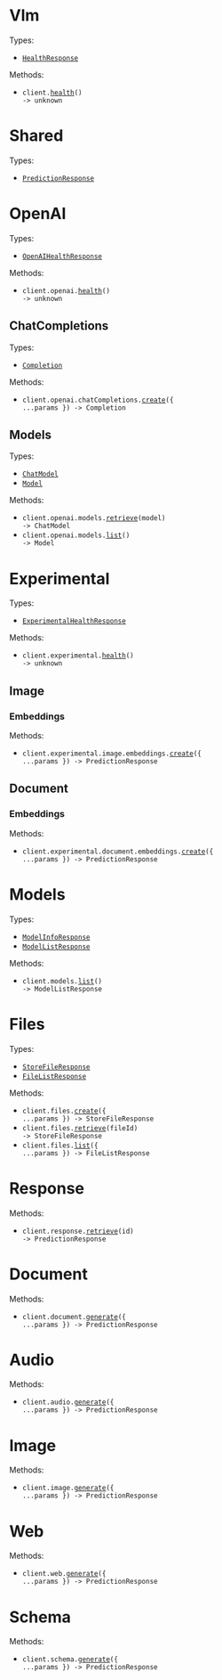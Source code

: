 # Vlm

Types:

- <code><a href="./src/resources/top-level.ts">HealthResponse</a></code>

Methods:

- <code title="get /v1/health">client.<a href="./src/index.ts">health</a>() -> unknown</code>

# Shared

Types:

- <code><a href="./src/resources/shared.ts">PredictionResponse</a></code>

# OpenAI

Types:

- <code><a href="./src/resources/openai/openai.ts">OpenAIHealthResponse</a></code>

Methods:

- <code title="get /v1/openai/health">client.openai.<a href="./src/resources/openai/openai.ts">health</a>() -> unknown</code>

## ChatCompletions

Types:

- <code><a href="./src/resources/openai/chat-completions.ts">Completion</a></code>

Methods:

- <code title="post /v1/openai/chat/completions">client.openai.chatCompletions.<a href="./src/resources/openai/chat-completions.ts">create</a>({ ...params }) -> Completion</code>

## Models

Types:

- <code><a href="./src/resources/openai/models.ts">ChatModel</a></code>
- <code><a href="./src/resources/openai/models.ts">Model</a></code>

Methods:

- <code title="get /v1/openai/models/{model}">client.openai.models.<a href="./src/resources/openai/models.ts">retrieve</a>(model) -> ChatModel</code>
- <code title="get /v1/openai/models">client.openai.models.<a href="./src/resources/openai/models.ts">list</a>() -> Model</code>

# Experimental

Types:

- <code><a href="./src/resources/experimental/experimental.ts">ExperimentalHealthResponse</a></code>

Methods:

- <code title="get /v1/experimental/health">client.experimental.<a href="./src/resources/experimental/experimental.ts">health</a>() -> unknown</code>

## Image

### Embeddings

Methods:

- <code title="post /v1/experimental/image/embeddings">client.experimental.image.embeddings.<a href="./src/resources/experimental/image/embeddings.ts">create</a>({ ...params }) -> PredictionResponse</code>

## Document

### Embeddings

Methods:

- <code title="post /v1/experimental/document/embeddings">client.experimental.document.embeddings.<a href="./src/resources/experimental/document/embeddings.ts">create</a>({ ...params }) -> PredictionResponse</code>

# Models

Types:

- <code><a href="./src/resources/models.ts">ModelInfoResponse</a></code>
- <code><a href="./src/resources/models.ts">ModelListResponse</a></code>

Methods:

- <code title="get /v1/models">client.models.<a href="./src/resources/models.ts">list</a>() -> ModelListResponse</code>

# Files

Types:

- <code><a href="./src/resources/files.ts">StoreFileResponse</a></code>
- <code><a href="./src/resources/files.ts">FileListResponse</a></code>

Methods:

- <code title="post /v1/files">client.files.<a href="./src/resources/files.ts">create</a>({ ...params }) -> StoreFileResponse</code>
- <code title="get /v1/files/{file_id}">client.files.<a href="./src/resources/files.ts">retrieve</a>(fileId) -> StoreFileResponse</code>
- <code title="get /v1/files">client.files.<a href="./src/resources/files.ts">list</a>({ ...params }) -> FileListResponse</code>

# Response

Methods:

- <code title="get /v1/response/{id}">client.response.<a href="./src/resources/response.ts">retrieve</a>(id) -> PredictionResponse</code>

# Document

Methods:

- <code title="post /v1/document/generate">client.document.<a href="./src/resources/document.ts">generate</a>({ ...params }) -> PredictionResponse</code>

# Audio

Methods:

- <code title="post /v1/audio/generate">client.audio.<a href="./src/resources/audio.ts">generate</a>({ ...params }) -> PredictionResponse</code>

# Image

Methods:

- <code title="post /v1/image/generate">client.image.<a href="./src/resources/image.ts">generate</a>({ ...params }) -> PredictionResponse</code>

# Web

Methods:

- <code title="post /v1/web/generate">client.web.<a href="./src/resources/web.ts">generate</a>({ ...params }) -> PredictionResponse</code>

# Schema

Methods:

- <code title="post /v1/schema/generate">client.schema.<a href="./src/resources/schema.ts">generate</a>({ ...params }) -> PredictionResponse</code>
